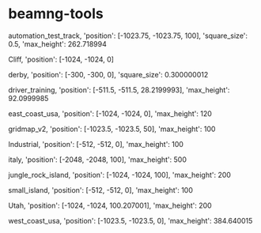 # beamng-tools
 
automation_test_track, 'position': [-1023.75, -1023.75, 100], 'square_size': 0.5, 'max_height': 262.718994

Cliff, 'position': [-1024, -1024, 0]

derby, 'position': [-300, -300, 0], 'square_size': 0.300000012

driver_training, 'position': [-511.5, -511.5, 28.2199993], 'max_height': 92.0999985

east_coast_usa, 'position': [-1024, -1024, 0], 'max_height': 120

gridmap_v2, 'position': [-1023.5, -1023.5, 50], 'max_height': 100

Industrial, 'position': [-512, -512, 0], 'max_height': 100

italy, 'position': [-2048, -2048, 100], 'max_height': 500

jungle_rock_island, 'position': [-1024, -1024, 100], 'max_height': 200

small_island, 'position': [-512, -512, 0], 'max_height': 100

Utah, 'position': [-1024, -1024, 100.207001], 'max_height': 200

west_coast_usa, 'position': [-1023.5, -1023.5, 0], 'max_height': 384.640015
